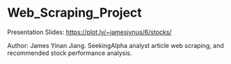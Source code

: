 # Web_Scraping_Project
Presentation Slides: https://plot.ly/~jamesjynus/6/stocks/

Author: James Yinan Jiang.
SeekingAlpha analyst article web scraping, and recommended stock performance analysis.
